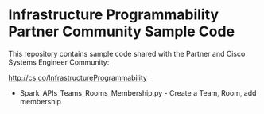 # Infrastructure Programmability Partner Community Sample Code

This repository contains sample code shared with the Partner and Cisco Systems Engineer Community:

http://cs.co/InfrastructureProgrammability

 - Spark_APIs_Teams_Rooms_Membership.py - Create a Team, Room, add membership
